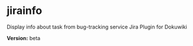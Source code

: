# jirainfo
Display info about task from bug-tracking service Jira
Plugin for Dokuwiki

**Version:** beta
